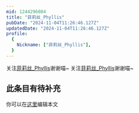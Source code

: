 ```yaml
---
mid: 1244296084
title: "菲莉丝_Phyllis"
pubDate: "2024-11-04T11:26:46.127Z"
updatedDate: "2024-11-04T11:26:46.127Z"
profile:
  {
    Nickname: ["菲莉丝_Phyllis"],
  }
---
```


关注[菲莉丝_Phyllis](https://space.bilibili.com/1244296084)谢谢喵~ 关注[菲莉丝_Phyllis](https://space.bilibili.com/1244296084)谢谢喵~

## 此条目有待补充
你可以在[这里](https://github.com/Yuhanawa/VTuber.ICU/edit/master/src/content/v/菲莉丝_Phyllis/index.md)编辑本文
